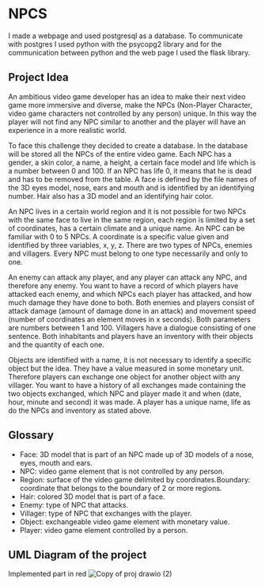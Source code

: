 # NPCS

I made a webpage and used postgresql as a database. To communicate with postgres I used python with the psycopg2 library
and for the communication between python and the web page I used the flask library.

## Project Idea

An ambitious video game developer has an idea to make their next video game more immersive and diverse, make the NPCs (Non-Player Character, video game characters not controlled by any person) unique. In this way the player will not find any NPC similar to another and the player will have an experience in a more realistic world.

To face this challenge they decided to create a database. In the database will be stored all the NPCs of the entire video game. Each NPC has a gender, a skin color, a name, a height, a certain face model and life which is a number between 0 and 100. If an NPC has life 0, it means that he is dead and has to be removed from the table. A face is defined by the file names of the 3D eyes model, nose, ears and mouth and is identified by an identifying number. Hair also has a 3D model and an identifying hair color.

An NPC lives in a certain world region and it is not possible for two NPCs with the same face to live in the same region, each region is limited by a set of coordinates, has a certain climate and a unique name. An NPC can be familiar with 0 to 5 NPCs.
A coordinate is a specific value given and identified by three variables, x, y, z.
There are two types of NPCs, enemies and villagers. Every NPC must belong to one type necessarily and only to one.

An enemy can attack any player, and any player can attack any NPC, and therefore any enemy. You want to have a record of which players have attacked each enemy, and which NPCs each player has attacked, and how much damage they have done to both. Both enemies and players consist of attack damage (amount of damage done in an attack) and movement speed (number of coordinates an element moves in x seconds). Both parameters are numbers between 1 and 100.
Villagers have a dialogue consisting of one sentence. Both inhabitants and players have an inventory with their objects and the quantity of each one.

Objects are identified with a name, it is not necessary to identify a specific object but the idea. They have a value measured in some monetary unit. Therefore players can exchange one object for another object with any villager. You want to have a history of all exchanges made containing the two objects exchanged, which NPC and player made it and when (date, hour, minute and second) it was made.
A player has a unique name, life as do the NPCs and inventory as stated above.


## Glossary
- Face: 3D model that is part of an NPC made up of 3D models of a nose, eyes, mouth and ears.
- NPC: video game element that is not controlled by any person.
- Region: surface of the video game delimited by coordinates.Boundary: coordinate that belongs to the boundary of 2 or more regions.
- Hair: colored 3D model that is part of a face.
- Enemy: type of NPC that attacks.
- Villager: type of NPC that exchanges with the player.
- Object: exchangeable video game element with monetary value.
- Player: video game element controlled by a person.


## **UML** Diagram of the project
Implemented part in red
![Copy of proj drawio (2)](https://github.com/Blondie-TheManWithNoName/NPCS/assets/58909117/3251e2c2-5db7-4d93-afe1-bee708ad5252)
